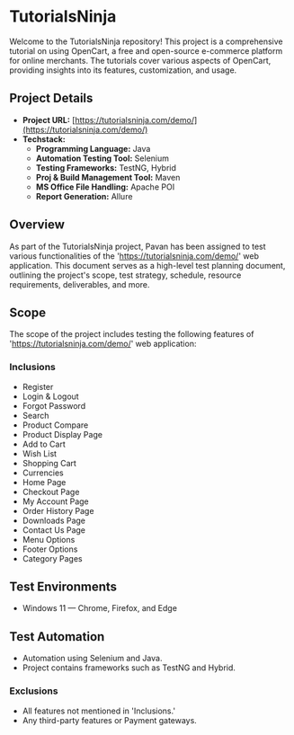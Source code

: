 # TutorialsNinja

Welcome to the TutorialsNinja repository! This project is a comprehensive tutorial on using OpenCart, a free and open-source e-commerce platform for online merchants. The tutorials cover various aspects of OpenCart, providing insights into its features, customization, and usage.

## Project Details

- **Project URL:** [https://tutorialsninja.com/demo/](https://tutorialsninja.com/demo/)
- **Techstack:**
  - **Programming Language:** Java
  - **Automation Testing Tool:** Selenium
  - **Testing Frameworks:** TestNG, Hybrid
  - **Proj & Build Management Tool:** Maven
  - **MS Office File Handling:** Apache POI
  - **Report Generation:** Allure

## Overview

As part of the TutorialsNinja project, Pavan has been assigned to test various functionalities of the 'https://tutorialsninja.com/demo/' web application. This document serves as a high-level test planning document, outlining the project's scope, test strategy, schedule, resource requirements, deliverables, and more.

## Scope

The scope of the project includes testing the following features of 'https://tutorialsninja.com/demo/' web application:

### Inclusions

- Register
- Login & Logout
- Forgot Password
- Search
- Product Compare
- Product Display Page
- Add to Cart
- Wish List
- Shopping Cart
- Currencies
- Home Page
- Checkout Page
- My Account Page
- Order History Page
- Downloads Page
- Contact Us Page
- Menu Options
- Footer Options
- Category Pages

## Test Environments

- Windows 11 — Chrome, Firefox, and Edge

## Test Automation

- Automation using Selenium and Java.
- Project contains frameworks such as TestNG and Hybrid.

### Exclusions

- All features not mentioned in 'Inclusions.'
- Any third-party features or Payment gateways.

```
